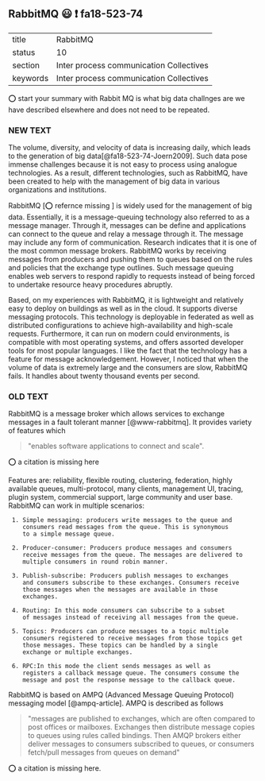 ## RabbitMQ   :smiley: :exclamation: fa18-523-74


|          |                                         |
| -------- | --------------------------------------- |
| title    | RabbitMQ                                | 
| status   | 10                                      |
| section  | Inter process communication Collectives |
| keywords | Inter process communication Collectives |

:o: start your summary with Rabbit MQ is what big data challnges are
we have described elsewhere and does not need to be repeated.

### NEW TEXT

The volume, diversity, and velocity of data is increasing daily, which
leads to the generation of big data[@fa18-523-74-Joern2009]. Such data
pose immense challenges because it is not easy to process using
analogue technologies. As a result, different technologies, such as
RabbitMQ, have been created to help with the management of big data in
various organizations and institutions.

RabbitMQ [:o: refernce missing ] is widely used for the management of big data. Essentially,
it is a message-queuing technology also referred to as a message
manager. Through it, messages can be define and applications can
connect to the queue and relay a message through it. The message may
include any form of communication. Research indicates that it is one
of the most common message brokers. RabbitMQ works by receiving
messages from producers and pushing them to queues based on the rules
and policies that the exchange type outlines. Such message queuing
enables web servers to respond rapidly to requests instead of being
forced to undertake resource heavy procedures abruptly.


Based, on my experiences with RabbitMQ, it is lightweight and
relatively easy to deploy on buildings as well as in the cloud. It
supports diverse messaging protocols. This technology is deployable in
federated as well as distributed configurations to achieve
high-availability and high-scale requests. Furthermore, it can run on
modern could environments, is compatible with most operating systems,
and offers assorted developer tools for most popular languages. I like
the fact that the technology has a feature for message
acknowledgement. However, I noticed that when the volume of data is
extremely large and the consumers are slow, RabbitMQ fails. It handles
about twenty thousand events per second.




### OLD TEXT

RabbitMQ is a message broker which allows services to exchange
messages in a fault tolerant manner [@www-rabbitmq].  It provides
variety of features which

> "enables software applications to connect and scale".

:o: a citation is missing here

Features are: reliability, flexible routing, clustering,
federation, highly available queues, multi-protocol, many clients,
management UI, tracing, plugin system, commercial support, large
community and user base. RabbitMQ can work in multiple scenarios:

     1. Simple messaging: producers write messages to the queue and
        consumers read messages from the queue. This is synonymous
        to a simple message queue.

     2. Producer-consumer: Producers produce messages and consumers
        receive messages from the queue. The messages are delivered to
        multiple consumers in round robin manner.

     3. Publish-subscribe: Producers publish messages to exchanges
        and consumers subscribe to these exchanges. Consumers receive
        those messages when the messages are available in those
        exchanges.

     4. Routing: In this mode consumers can subscribe to a subset
        of messages instead of receiving all messages from the queue.

     5. Topics: Producers can produce messages to a topic multiple
        consumers registered to receive messages from those topics get
        those messages. These topics can be handled by a single
        exchange or multiple exchanges.

     6. RPC:In this mode the client sends messages as well as
        registers a callback message queue. The consumers consume the
        message and post the response message to the callback queue.

RabbitMQ is based on AMPQ (Advanced Message Queuing Protocol)
messaging model [@ampq-article].  AMPQ is described as follows

> "messages are published to exchanges, which are often compared to
> post offices or mailboxes. Exchanges then distribute message copies
> to queues using rules called bindings. Then AMQP brokers either
> deliver messages to consumers subscribed to queues, or consumers
> fetch/pull messages from queues on demand"

:o: a citation is missing here.



